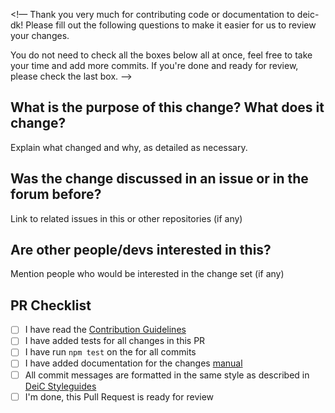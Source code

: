 <!—
Thank you very much for contributing code or documentation to deic-dk! Please
fill out the following questions to make it easier for us to review your
changes.

You do not need to check all the boxes below all at once, feel free to take
your time and add more commits. If you're done and ready for review, please
check the last box.
—>
## What is the purpose of this change? What does it change?
Explain what changed and why, as detailed as necessary.

## Was the change discussed in an issue or in the forum before?
Link to related issues in this or other repositories (if any)

## Are other people/devs interested in this?
Mention people who would be interested in the change set (if any)

## PR Checklist
- [ ] I have read the [Contribution Guidelines](https://github.com/restic/restic/blob/master/CONTRIBUTING.md#providing-patches)
- [ ] I have added tests for all changes in this PR
- [ ] I have run `npm test` on the for all commits
- [ ] I have added documentation for the changes [manual]()
- [ ] All commit messages are formatted in the same style as described in [DeiC Styleguides](https://github.com/ashoakditya/styleguides)
- [ ] I'm done, this Pull Request is ready for review
